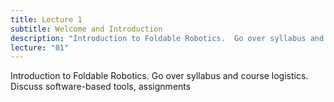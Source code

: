 ```yaml
---
title: Lecture 1
subtitle: Welcome and Introduction
description: "Introduction to Foldable Robotics.  Go over syllabus and course logistics.  Discuss software-based tools, assignments"
lecture: "01"
---
```


Introduction to Foldable Robotics.  Go over syllabus and course logistics.  Discuss software-based tools, assignments
